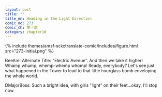 ```yaml
---
layout: post
title: ""
title_en: Heading in the Light Direction
comic_no: 273
comic_ch: 第十章
category: chapter10
---
```

{% include themes/amsf-sckctranslate-comic/includes/figure.html src="273-initial.png" %}

BeeAre: Alternate Title: "Electric Avenue". And then we take it higher! Whamp whump, whemp-whemp whomp! Ready, everybody? Let's see just what happened in the Tower to lead to that little hourglass bomb enveloping the whole world. 

DMajorBoss: Such a bright idea, with girls "light" on their feet...okay, I'll stop now.
